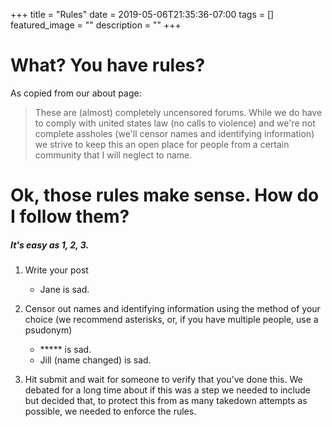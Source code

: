 +++
title =  "Rules"
date = 2019-05-06T21:35:36-07:00
tags = []
featured_image = ""
description = ""
+++

# What? You have rules?

As copied from our about page:

> These are (almost) completely uncensored forums. While we do have to comply with united states law (no calls to violence) and we're not complete assholes (we'll censor names and identifying information) we strive to keep this an open place for people from a certain community that I will neglect to name.

# Ok, those rules make sense. How do I follow them?

##### It's easy as 1, 2, 3.

1. Write your post
	* Jane is sad.

2. Censor out names and identifying information using the method of your choice (we recommend asterisks, or, if you have multiple people, use a psudonym)
	* ***** is sad.
	* Jill (name changed) is sad.

3. Hit submit and wait for someone to verify that you've done this. We debated for a long time about if this was a step we needed to include but decided that, to protect this from as many takedown attempts as possible, we needed to enforce the rules.